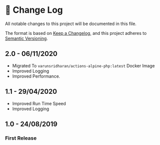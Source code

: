 # 📝  Change Log
All notable changes to this project will be documented in this file.

The format is based on [Keep a Changelog](https://keepachangelog.com/en/1.0.0/), and this project adheres to [Semantic Versioning](https://semver.org/spec/v2.0.0.html).

## 2.0 - 06/11/2020
* Migrated To `varunsridharan/actions-alpine-php:latest` Docker Image
* Improved Logging 
* Improved Performance.

## 1.1 - 29/04/2020
* Improved Run Time Speed
* Improved Logging 

## 1.0 - 24/08/2019
### First Release